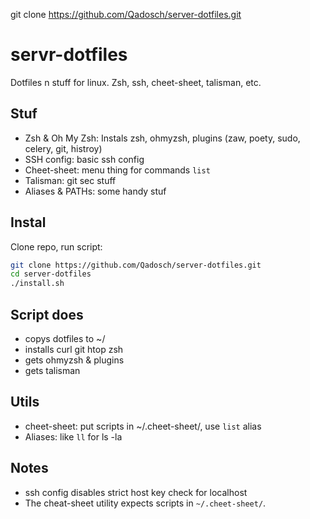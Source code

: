 git clone https://github.com/Qadosch/server-dotfiles.git
# servr-dotfiles

Dotfiles n stuff for linux. Zsh, ssh, cheet-sheet, talisman, etc.

## Stuf
- Zsh & Oh My Zsh: Instals zsh, ohmyzsh, plugins (zaw, poety, sudo, celery, git, histroy)
- SSH config: basic ssh config
- Cheet-sheet: menu thing for commands `list`
- Talisman: git sec stuff
- Aliases & PATHs: some handy stuf

## Instal
Clone repo, run script:

```bash
git clone https://github.com/Qadosch/server-dotfiles.git
cd server-dotfiles
./install.sh
```

## Script does
- copys dotfiles to ~/
- installs curl git htop zsh
- gets ohmyzsh & plugins
- gets talisman

## Utils
- cheet-sheet: put scripts in ~/.cheet-sheet/, use `list` alias
- Aliases: like `ll` for ls -la

## Notes
- ssh config disables strict host key check for localhost
- The cheat-sheet utility expects scripts in `~/.cheet-sheet/`.
